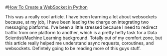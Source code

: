#[How To Create a WebSocket in Python](https://betterprogramming.pub/how-to-create-a-websocket-in-python-b68d65dbd549)

This was a really cool article. I have been learning a lot about websockets because, at my job, I have been leading the charge on integrating two messaging platforms. I've been a little stressed because I need to redirect traffic from one platform to another, which is a pretty hefty task for a Data Scientist/Machine Learning background. Totally out of my comfort zone, but this article really helped me understand async requests, coroutines, and websockets. Defintely going to be reading more of this guys stuff.
